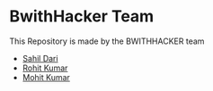 # BwithHacker Team

This Repository is made by the BWITHHACKER team

- [Sahil Dari](https://github.com/sahildari)
- [Rohit Kumar](https://github.com/r04i7)
- [Mohit Kumar](https://github.com/mohit112538)
